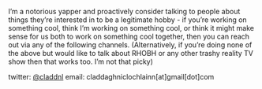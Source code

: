 I’m a notorious yapper and proactively consider talking to people about things they’re interested in to be a legitimate hobby - if you’re working on something cool, think I’m working on something cool, or think it might make sense for us both to work on something cool together, then you can reach out via any of the following channels. (Alternatively, if you’re doing none of the above but would like to talk about RHOBH or any other trashy reality TV show then that works too. I’m not that picky) 

twitter: [@claddnl](https://x.com/claddnl)
email: claddaghniclochlainn[at]gmail[dot]com
